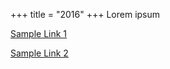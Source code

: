 +++
title = "2016"
+++
Lorem ipsum

[Sample Link 1](https://andrew.let-them.cyou)

[Sample Link 2](https://google.com)
